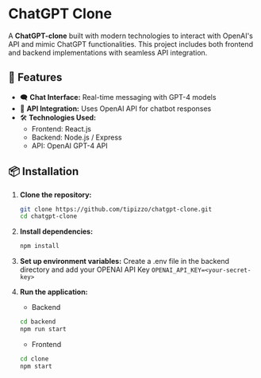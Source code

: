 # ChatGPT Clone

A **ChatGPT-clone** built with modern technologies to interact with OpenAI's API and mimic ChatGPT functionalities. This project includes both frontend and backend implementations with seamless API integration.

## 🚀 Features

- 🗨️ **Chat Interface:** Real-time messaging with GPT-4 models
- 🔑 **API Integration:** Uses OpenAI API for chatbot responses
- 🛠 **Technologies Used:**
  - Frontend: React.js
  - Backend: Node.js / Express
  - API: OpenAI GPT-4 API

## 📦 Installation

1. **Clone the repository:**
   ```bash
   git clone https://github.com/tipizzo/chatgpt-clone.git
   cd chatgpt-clone

2. **Install dependencies:**
    ```bash
    npm install

3. **Set up environment variables:**
    Create a .env file in the backend directory and add your OPENAI API Key
    `OPENAI_API_KEY=<your-secret-key>`

4. **Run the application:**
    - Backend
    ```bash
    cd backend
    npm run start
    
    ```
    - Frontend
    ```bash
    cd clone
    npm start
    ```


